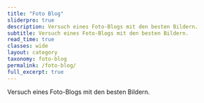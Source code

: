 ```yaml
---
title: "Foto Blog"
sliderpro: true
description: Versuch eines Foto-Blogs mit den besten Bildern.
subtitle: Versuch eines Foto-Blogs mit den besten Bildern.
read_time: true
classes: wide
layout: category
taxonomy: foto-blog
permalink: /foto-blog/
full_excerpt: true
---
```


Versuch eines Foto-Blogs mit den besten Bildern.
